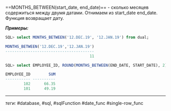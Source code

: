 ==MONTHS\_BETWEEN(start_date, end_date)== - сколько месяцев содержиться между двумя датами. Отнимаем из start_date end_date. Функция возвращает дату.

***Примеры:***
```sql
SQL> select MONTHS_BETWEEN('12.DEC.19', '12.JAN.19') from dual;

MONTHS_BETWEEN('12.DEC.19','12.JAN.19')
---------------------------------------
                                     11

SQL> select EMPLOYEE_ID, ROUND(MONTHS_BETWEEN(END_DATE, START_DATE), 2) Sum from JOB_HISTORY;

EMPLOYEE_ID        SUM
----------- ----------
        102      66.35
        101      49.19
```
---
*теги:* #database, #sql, #sqlFunction #date_func #single-row_func 